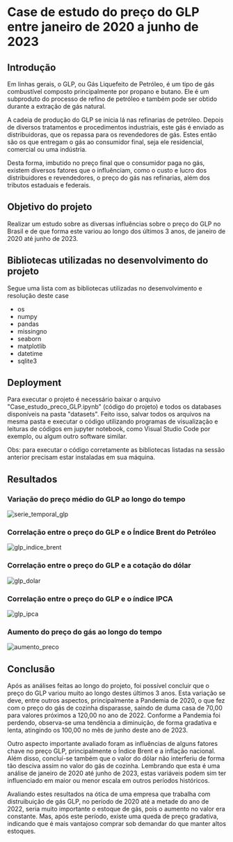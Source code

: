 # Case de estudo do preço do GLP entre janeiro de 2020 a junho de 2023

## Introdução

Em linhas gerais, o GLP, ou Gás Liquefeito de Petróleo, é um tipo de gás combustível composto principalmente por propano e butano. Ele é um subproduto do processo de refino de petróleo e também pode ser obtido durante a extração de gás natural.

A cadeia de produção do GLP se inicia lá nas refinarias de petróleo. Depois de diversos tratamentos e procedimentos industriais, este gás é enviado as distribuidoras, que os repassa para os revendedores de gás. Estes então são os que entregam o gás ao consumidor final, seja ele residencial, comercial ou uma indústria.

Desta forma, imbutido no preço final que o consumidor paga no gás, existem diversos fatores que o influênciam, como o custo e lucro dos distribuidores e revendedores, o preço do gás nas refinarias, além dos tributos estaduais e federais.

## Objetivo do projeto

Realizar um estudo sobre as diversas influências sobre o preço do GLP no Brasil e de que forma este variou ao longo dos últimos 3 anos, de janeiro de 2020 até junho de 2023.

## Bibliotecas utilizadas no desenvolvimento do projeto

Segue uma lista com as bibliotecas utilizadas no desenvolvimento e resolução deste case

- os
- numpy
- pandas
- missingno
- seaborn
- matplotlib
- datetime
- sqlite3

## Deployment

Para executar o projeto é necessário baixar o arquivo "Case_estudo_preco_GLP.ipynb" (código do projeto) e todos os databases disponíveis na pasta "datasets". Feito isso, salvar todos os arquivos na mesma pasta e executar o código utilizando programas de visualização e leituras de códigos em jupyter notebook, como Visual Studio Code por exemplo, ou algum outro software similar.

Obs: para executar o código corretamente as bibliotecas listadas na sessão anterior precisam estar instaladas em sua máquina.

## Resultados

### Variação do preço médio do GLP ao longo do tempo

![serie_temporal_glp](https://github.com/rfprates/estudo_preco_glp/assets/145782356/91b6547a-c8bf-48be-8c9b-00f538c7cac7)

### Correlação entre o preço do GLP e o Índice Brent do Petróleo

![glp_indice_brent](https://github.com/rfprates/estudo_preco_glp/assets/145782356/8e92dfcc-fd6b-4244-a3a8-be17a2f93e5d)

### Correlação entre o preço do GLP e a cotação do dólar

![glp_dolar](https://github.com/rfprates/estudo_preco_glp/assets/145782356/4f92854a-e836-487e-9db8-16ab595aa4b0)

### Correlação entre o preço do GLP e o índice IPCA

![glp_ipca](https://github.com/rfprates/estudo_preco_glp/assets/145782356/0ad96e4f-19e2-4157-83a8-c8696c06ae13)

### Aumento do preço do gás ao longo do tempo

![aumento_preco](https://github.com/rfprates/estudo_preco_glp/assets/145782356/db8d432a-7e15-4ce5-96e6-01189764422e)

## Conclusão

Após as análises feitas ao longo do projeto, foi possível concluir que o preço do GLP variou muito ao longo destes últimos 3 anos. Esta variação se deve, entre outros aspectos, principalmente a Pandemia de 2020, o que fez com o preço do gás de cozinha disparasse, saindo de duma casa de 70,00 para valores próximos a 120,00 no ano de 2022. Conforme a Pandemia foi perdendo, observa-se uma tendência a diminuição, de forma gradativa e lenta, atingindo os 100,00 no mês de junho deste ano de 2023.

Outro aspecto importante avaliado foram as influências de alguns fatores chave no preço GLP, principalmente o Índice Brent e a inflação nacional. Além disso, concluí-se também que o valor do dólar não interferiu de forma tão desciva assim no valor do gás de cozinha. Lembrando que esta é uma análise de janeiro de 2020 até junho de 2023, estas variáveis podem sim ter influenciado em maior ou menor escala em outros períodos históricos.

Avaliando estes resultados na ótica de uma empresa que trabalha com distruibuição de gás GLP, no período de 2020 até a metade do ano de 2022, seria muito importante o estoque de gás, pois o aumento no valor era constante. Mas, após este período, existe uma queda de preço gradativa, indicando que é mais vantajoso comprar sob demandar do que manter altos estoques.

